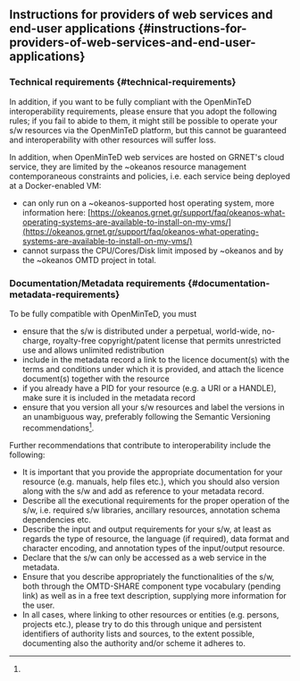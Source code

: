 ## ​Instructions for providers of web services and end-user applications {#instructions-for-providers-of-web-services-and-end-user-applications}

### Technical requirements {#technical-requirements}

In addition, if you want to be fully compliant with the OpenMinTeD interoperability requirements, please ensure that you adopt the following rules; if you fail to abide to them, it might still be possible to operate your s/w resources via the OpenMinTeD platform, but this cannot be guaranteed and interoperability with other resources will suffer loss.

In addition, when OpenMinTeD web services are hosted on GRNET&#039;s cloud service, they are limited by the ~okeanos resource management contemporaneous constraints and policies, i.e. each service being deployed at a Docker-enabled VM:

*   can only run on a ~okeanos-supported host operating system, more information here: [https://okeanos.grnet.gr/support/faq/okeanos-what-operating-systems-are-available-to-install-on-my-vms/](https://okeanos.grnet.gr/support/faq/okeanos-what-operating-systems-are-available-to-install-on-my-vms/)
*   cannot surpass the CPU/Cores/Disk limit imposed by ~okeanos and by the ~okeanos OMTD project in total.

### ****Documentation/Metadata requirements**** {#documentation-metadata-requirements}

To be fully compatible with OpenMinTeD, you must

*   ensure that the s/w is distributed under a perpetual, world-wide, no-charge, royalty-free copyright/patent license that permits unrestricted use and allows unlimited redistribution
*   include in the metadata record a link to the licence document(s) with the terms and conditions under which it is provided, and attach the licence document(s) together with the resource
*   if you already have a PID for your resource (e.g. a URI or a HANDLE), make sure it is included in the metadata record
*   ensure that you version all your s/w resources and label the versions in an unambiguous way, preferably following the Semantic Versioning recommendations[^36].

Further recommendations that contribute to interoperability include the following:

*   It is important that you provide the appropriate documentation for your resource (e.g. manuals, help files etc.), which you should also version along with the s/w and add as reference to your metadata record.
*   Describe all the executional requirements for the proper operation of the s/w, i.e. required s/w libraries, ancillary resources, annotation schema dependencies etc.
*   Describe the input and output requirements for your s/w, at least as regards the type of resource, the language (if required), data format and character encoding, and annotation types of the input/output resource.
*   Declare that the s/w can only be accessed as a web service in the metadata.
*   Ensure that you describe appropriately the functionalities of the s/w, both through the OMTD-SHARE component type vocabulary (pending link) as well as in a free text description, supplying more information for the user.
*   In all cases, where linking to other resources or entities (e.g. persons, projects etc.), please try to do this through unique and persistent identifiers of authority lists and sources, to the extent possible, documenting also the authority and/or scheme it adheres to.

[^36]: